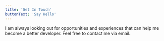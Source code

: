```yaml
---
title: 'Get In Touch'
buttonText: 'Say Hello'
---
```


I am always looking out for opportunities and experiences that can help me become a better developer. Feel free to contact me via email.
